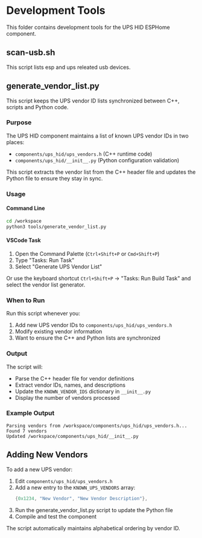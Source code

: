 # Development Tools

This folder contains development tools for the UPS HID ESPHome component.

## scan-usb.sh

This script lists esp and ups releated usb devices.

## generate_vendor_list.py

This script keeps the UPS vendor ID lists synchronized between C++, scripts and Python code.

### Purpose

The UPS HID component maintains a list of known UPS vendor IDs in two places:
- `components/ups_hid/ups_vendors.h` (C++ runtime code)
- `components/ups_hid/__init__.py` (Python configuration validation)

This script extracts the vendor list from the C++ header file and updates the Python file to ensure they stay in sync.

### Usage

#### Command Line
```bash
cd /workspace
python3 tools/generate_vendor_list.py
```

#### VSCode Task
1. Open the Command Palette (`Ctrl+Shift+P` or `Cmd+Shift+P`)
2. Type "Tasks: Run Task"
3. Select "Generate UPS Vendor List"

Or use the keyboard shortcut `Ctrl+Shift+P` -> "Tasks: Run Build Task" and select the vendor list generator.

### When to Run

Run this script whenever you:
1. Add new UPS vendor IDs to `components/ups_hid/ups_vendors.h`
2. Modify existing vendor information
3. Want to ensure the C++ and Python lists are synchronized

### Output

The script will:
- Parse the C++ header file for vendor definitions
- Extract vendor IDs, names, and descriptions
- Update the `KNOWN_VENDOR_IDS` dictionary in `__init__.py`
- Display the number of vendors processed

### Example Output

```
Parsing vendors from /workspace/components/ups_hid/ups_vendors.h...
Found 7 vendors
Updated /workspace/components/ups_hid/__init__.py
```

## Adding New Vendors

To add a new UPS vendor:

1. Edit `components/ups_hid/ups_vendors.h`
2. Add a new entry to the `KNOWN_UPS_VENDORS` array:
   ```cpp
   {0x1234, "New Vendor", "New Vendor Description"},
   ```
3. Run the generate_vendor_list.py script to update the Python file
4. Compile and test the component

The script automatically maintains alphabetical ordering by vendor ID.